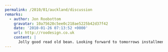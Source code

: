 ```yaml
---
permalink: /2010/01/auckland/discussion
remarks:
  - author: Jon Roobottom
    gravatar: 10a75628c5ee0c218ae5225b42d37f42
    date: '2010-01-26 07:13:52 +0000'
    url: http://roodesign.co.uk
    content: |
      Jolly good read old bean. Looking forward to tomorrows installment.
---
```

